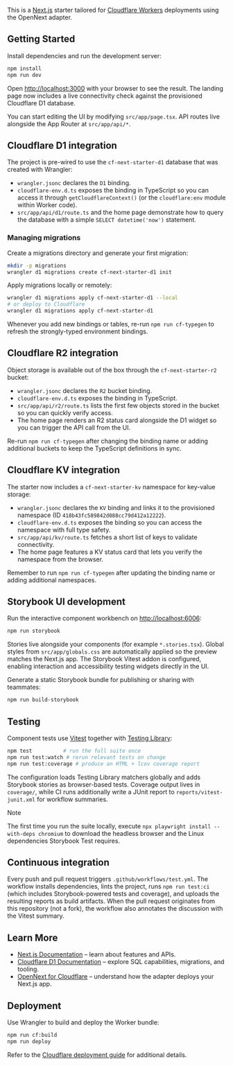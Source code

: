 This is a [Next.js](https://nextjs.org) starter tailored for [Cloudflare Workers](https://developers.cloudflare.com/workers/) deployments using the OpenNext adapter.

## Getting Started

Install dependencies and run the development server:

```bash
npm install
npm run dev
```

Open [http://localhost:3000](http://localhost:3000) with your browser to see the result. The landing page now includes a live connectivity check against the provisioned Cloudflare D1 database.

You can start editing the UI by modifying `src/app/page.tsx`. API routes live alongside the App Router at `src/app/api/*`.

## Cloudflare D1 integration

The project is pre-wired to use the `cf-next-starter-d1` database that was created with Wrangler:

- `wrangler.jsonc` declares the `D1` binding.
- `cloudflare-env.d.ts` exposes the binding in TypeScript so you can access it through `getCloudflareContext()` (or the `cloudflare:env` module within Worker code).
- `src/app/api/d1/route.ts` and the home page demonstrate how to query the database with a simple `SELECT datetime('now')` statement.

### Managing migrations

Create a migrations directory and generate your first migration:

```bash
mkdir -p migrations
wrangler d1 migrations create cf-next-starter-d1 init
```

Apply migrations locally or remotely:

```bash
wrangler d1 migrations apply cf-next-starter-d1 --local
# or deploy to Cloudflare
wrangler d1 migrations apply cf-next-starter-d1
```

Whenever you add new bindings or tables, re-run `npm run cf-typegen` to refresh the strongly-typed environment bindings.

## Cloudflare R2 integration

Object storage is available out of the box through the `cf-next-starter-r2` bucket:

- `wrangler.jsonc` declares the `R2` bucket binding.
- `cloudflare-env.d.ts` exposes the binding in TypeScript.
- `src/app/api/r2/route.ts` lists the first few objects stored in the bucket so you can quickly verify access.
- The home page renders an R2 status card alongside the D1 widget so you can trigger the API call from the UI.

Re-run `npm run cf-typegen` after changing the binding name or adding additional buckets to keep the TypeScript definitions in sync.

## Cloudflare KV integration

The starter now includes a `cf-next-starter-kv` namespace for key-value storage:

- `wrangler.jsonc` declares the `KV` binding and links it to the provisioned namespace (ID `418b43fc589842d088cc79d412a12222`).
- `cloudflare-env.d.ts` exposes the binding so you can access the namespace with full type safety.
- `src/app/api/kv/route.ts` fetches a short list of keys to validate connectivity.
- The home page features a KV status card that lets you verify the namespace from the browser.

Remember to run `npm run cf-typegen` after updating the binding name or adding additional namespaces.

## Storybook UI development

Run the interactive component workbench on [http://localhost:6006](http://localhost:6006):

```bash
npm run storybook
```

Stories live alongside your components (for example `*.stories.tsx`). Global styles from `src/app/globals.css` are automatically applied so the preview matches the Next.js app. The Storybook Vitest addon is configured, enabling interaction and accessibility testing widgets directly in the UI.

Generate a static Storybook bundle for publishing or sharing with teammates:

```bash
npm run build-storybook
```

## Testing

Component tests use [Vitest](https://vitest.dev/) together with [Testing Library](https://testing-library.com/docs/react-testing-library/intro/):

```bash
npm test          # run the full suite once
npm run test:watch # rerun relevant tests on change
npm run test:coverage # produce an HTML + lcov coverage report
```

The configuration loads Testing Library matchers globally and adds Storybook stories as browser-based tests. Coverage output lives in `coverage/`, while CI runs additionally write a JUnit report to `reports/vitest-junit.xml` for workflow summaries.

> [!NOTE]
> The first time you run the suite locally, execute `npx playwright install --with-deps chromium` to download the headless browser and the Linux dependencies Storybook Test requires.

## Continuous integration

Every push and pull request triggers `.github/workflows/test.yml`. The workflow installs dependencies, lints the project, runs `npm run test:ci` (which includes Storybook-powered tests and coverage), and uploads the resulting reports as build artifacts. When the pull request originates from this repository (not a fork), the workflow also annotates the discussion with the Vitest summary.

## Learn More

- [Next.js Documentation](https://nextjs.org/docs) – learn about features and APIs.
- [Cloudflare D1 Documentation](https://developers.cloudflare.com/d1/) – explore SQL capabilities, migrations, and tooling.
- [OpenNext for Cloudflare](https://opennext.js.org/cloudflare) – understand how the adapter deploys your Next.js app.

## Deployment

Use Wrangler to build and deploy the Worker bundle:

```bash
npm run cf:build
npm run deploy
```

Refer to the [Cloudflare deployment guide](https://developers.cloudflare.com/workers/wrangler/deploy-projects/) for additional details.
